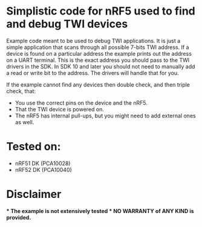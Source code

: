 # Simplistic code for nRF5 used to find and debug TWI devices
Example code meant to be used to debug TWI applications. It is just a simple application that scans through all possible 7-bits TWI address. If a device is found on a particular address the example prints out the address on a UART terminal. This is the exact address you should pass to the TWI drivers in the SDK. In SDK 10 and later you should not need to manually add a read or write bit to the address. The drivers will handle that for you. 

If the example cannot find any devices then double check, and then triple check, that:
* You use the correct pins on the device and the nRF5.
* That the TWI device is powered on. 
* The nRF5 has internal pull-ups, but you might need to add external ones as well.

# Tested on:
* nRF51 DK (PCA10028)
* nRF52 DK (PCA10040)

# Disclaimer
<b>
 * The example is not extensively tested
 * NO WARRANTY of ANY KIND is provided.
 </b>
